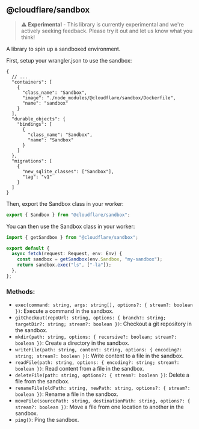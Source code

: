 ## @cloudflare/sandbox

> **⚠️ Experimental** - This library is currently experimental and we're actively seeking feedback. Please try it out and let us know what you think!

A library to spin up a sandboxed environment.

First, setup your wrangler.json to use the sandbox:

```jsonc
{
  // ...
  "containers": [
    {
      "class_name": "Sandbox",
      "image": "./node_modules/@cloudflare/sandbox/Dockerfile",
      "name": "sandbox"
    }
  ],
  "durable_objects": {
    "bindings": [
      {
        "class_name": "Sandbox",
        "name": "Sandbox"
      }
    ]
  },
  "migrations": [
    {
      "new_sqlite_classes": ["Sandbox"],
      "tag": "v1"
    }
  ]
}
```

Then, export the Sandbox class in your worker:

```ts
export { Sandbox } from "@cloudflare/sandbox";
```

You can then use the Sandbox class in your worker:

```ts
import { getSandbox } from "@cloudflare/sandbox";

export default {
  async fetch(request: Request, env: Env) {
    const sandbox = getSandbox(env.Sandbox, "my-sandbox");
    return sandbox.exec("ls", ["-la"]);
  },
};
```

### Methods:

- `exec(command: string, args: string[], options?: { stream?: boolean })`: Execute a command in the sandbox.
- `gitCheckout(repoUrl: string, options: { branch?: string; targetDir?: string; stream?: boolean })`: Checkout a git repository in the sandbox.
- `mkdir(path: string, options: { recursive?: boolean; stream?: boolean })`: Create a directory in the sandbox.
- `writeFile(path: string, content: string, options: { encoding?: string; stream?: boolean })`: Write content to a file in the sandbox.
- `readFile(path: string, options: { encoding?: string; stream?: boolean })`: Read content from a file in the sandbox.
- `deleteFile(path: string, options?: { stream?: boolean })`: Delete a file from the sandbox.
- `renameFile(oldPath: string, newPath: string, options?: { stream?: boolean })`: Rename a file in the sandbox.
- `moveFile(sourcePath: string, destinationPath: string, options?: { stream?: boolean })`: Move a file from one location to another in the sandbox.
- `ping()`: Ping the sandbox.
